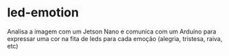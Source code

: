 # led-emotion
Analisa a imagem com um Jetson Nano e comunica com um Arduíno para expressar uma cor na fita de leds para cada emoção (alegria, tristesa, raiva, etc)

